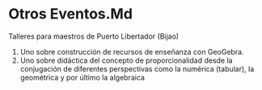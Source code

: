 # Otros Eventos.Md

Talleres para maestros de Puerto Libertador (Bijao)

1. 	Uno sobre construcción de recursos de enseñanza con GeoGebra. 
2.	Uno sobre didáctica del concepto de proporcionalidad desde la conjugación de diferentes perspectivas como la numérica (tabular), la geométrica y por último la algebraica

